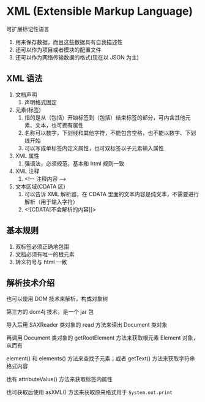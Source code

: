 # XML (Extensible Markup Language)

可扩展标记性语言

1. 用来保存数据，而且这些数据具有自我描述性
2. 还可以作为项目或者模块的配置文件
3. 还可以作为网络传输数据的格式(现在以 JSON 为主)

## XML 语法

1. 文档声明
   1. <?xml version=“1.0” encoding=“utf-8”?> 声明格式固定
2. 元素(标签)
   1. 指的是从（包括）开始标签到（包括）结束标签的部分，可内含其他元素、文本，也可拥有属性
   2. 名称可以数字，下划线和其他字符，不能包含空格，也不能以数字、下划线开始
   3. 可以写成单标签内定义属性，也可双标签以子元素输入属性
3. XML 属性
   1. 强语法，必须规范，基本和 html 规则一致
4. XML 注释
   1. \<!-- 注释内容 -->
5. 文本区域(CDATA 区)
   1. 可以告诉 XML 解析器，在 CDATA 里面的文本内容是纯文本，不需要进行解析（用于输入字符）
   2. \<![CDATA[不会解析的内容]]>



## 基本规则

1. 双标签必须正确地包围
2. 文档必须有唯一的根元素
3. 转义符号与 html 一致



## 解析技术介绍

也可以使用 DOM 技术来解析，构成对象树

第三方的 dom4j 技术，是一个 jar 包

导入后用 SAXReader 类对象的 read 方法来读出 Document 类对象

再调用 Document 类对象的 getRootElement 方法来获取根元素 Element 对象，从而有

element() 和 elements() 方法来查找子元素；或者 getText() 方法来获取字符串格式内容

也有 attributeValue() 方法来获取标签内属性

也可获取后使用 asXML() 方法来获取原来格式用于 `System.out.print`

